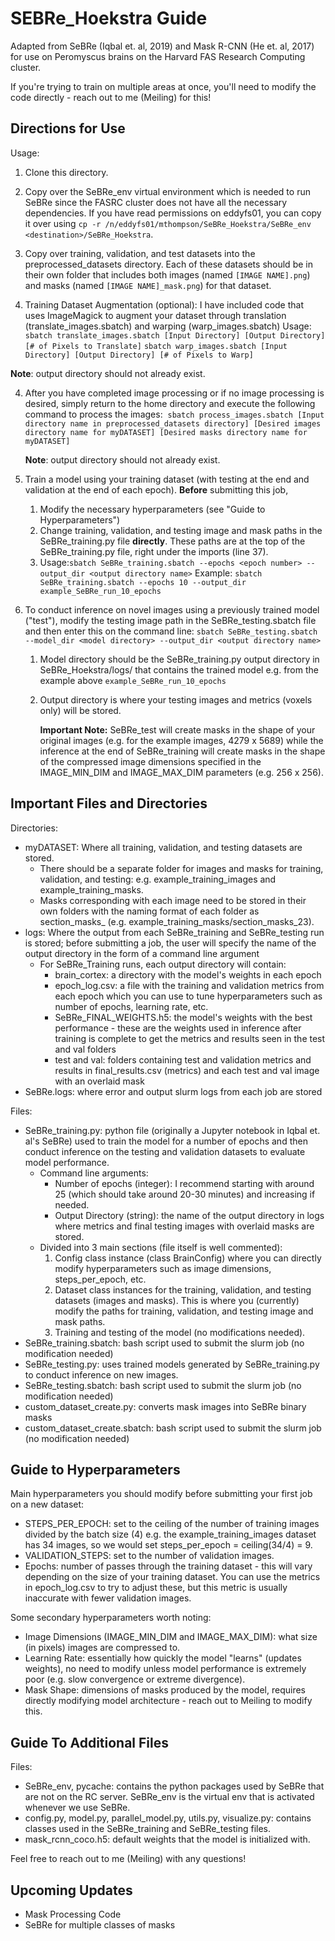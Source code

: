 # SEBRe_Hoekstra Guide

Adapted from SeBRe (Iqbal et. al, 2019) and Mask R-CNN (He et. al, 2017) for use on Peromyscus brains on the Harvard FAS Research Computing cluster.

If you're trying to train on multiple areas at once, you'll need to modify the code directly - reach out to me (Meiling) for this!

## Directions for Use

Usage:

1. Clone this directory.

2. Copy over the SeBRe_env virtual environment which is needed to run SeBRe since the FASRC cluster does not have all the necessary dependencies. If you have read permissions on eddyfs01, you can copy it over using `cp -r /n/eddyfs01/mthompson/SeBRe_Hoekstra/SeBRe_env <destination>/SeBRe_Hoekstra`.

3. Copy over training, validation, and test datasets into the preprocessed_datasets directory. Each of these datasets should be in their own folder that includes both images (named `[IMAGE NAME].png`) and masks (named `[IMAGE NAME]_mask.png`) for that dataset.

4. Training Dataset Augmentation (optional): I have included code that uses ImageMagick to augment your dataset through translation (translate_images.sbatch) and warping (warp_images.sbatch)
Usage: `sbatch translate_images.sbatch [Input Directory] [Output Directory] [# of Pixels to Translate]`
`sbatch warp_images.sbatch [Input Directory] [Output Directory] [# of Pixels to Warp]`

  **Note**: output directory should not already exist.

4. After you have completed image processing or if no image processing is desired, simply return to the home directory and execute the following command to process the images: 
`sbatch process_images.sbatch [Input directory name in preprocessed_datasets directory] [Desired images directory name for myDATASET] [Desired masks directory name for myDATASET]`

   **Note**: output directory should not already exist.

6. Train a model using your training dataset (with testing at the end and validation at the end of each epoch). **Before** submitting this job,

   1. Modify the necessary hyperparameters (see "Guide to Hyperparameters")
   2. Change training, validation, and testing image and mask paths in the SeBRe_training.py file **directly**. These paths are at the top of the SeBRe_training.py file, right under the imports (line 37).
   3. Usage:`sbatch SeBRe_training.sbatch --epochs <epoch number> --output_dir <output directory name>`
      Example: `sbatch SeBRe_training.sbatch --epochs 10 --output_dir example_SeBRe_run_10_epochs`

7. To conduct inference on novel images using a previously trained model ("test"), modify the testing image path in the SeBRe_testing.sbatch file and then enter this on the command line: `sbatch SeBRe_testing.sbatch --model_dir <model directory> --output_dir <output directory name>`

   1. Model directory should be the SeBRe_training.py output directory in SeBRe_Hoekstra/logs/ that contains the trained model e.g. from the example above `example_SeBRe_run_10_epochs`

   2. Output directory is where your testing images and metrics (voxels only) will be stored.

      **Important Note:** SeBRe_test will create masks in the shape of your original images (e.g. for the example images, 4279 x 5689) while the inference at the end of SeBRe_training will create masks in the shape of the compressed image dimensions specified in the IMAGE_MIN_DIM and IMAGE_MAX_DIM parameters (e.g. 256 x 256).

## Important Files and Directories

Directories:

- myDATASET: Where all training, validation, and testing datasets are stored.
  - There should be a separate folder for images and masks for training, validation, and testing: e.g. example_training_images and example_training_masks.
  - Masks corresponding with each image need to be stored in their own folders with the naming format of each folder as section_masks_<corresponding image number> (e.g. example_training_masks/section_masks_23).
- logs: Where the output from each SeBRe_training and SeBRe_testing run is stored; before submitting a job, the user will specify the name of the output directory in the form of a command line argument
  - For SeBRe_Training runs, each output directory will contain:
    - brain_cortex<date>: a directory with the model's weights in each epoch  
    - epoch_log.csv: a file with the training and validation metrics from each epoch which you can use to tune hyperparameters such as number of epochs, learning rate, etc.
    - SeBRe_FINAL_WEIGHTS.h5: the model's weights with the best performance - these are the weights used in inference after training is complete to get the metrics and results seen in the test and val folders
    - test and val: folders containing test and validation metrics and results in final_results.csv (metrics) and each test and val image with an overlaid mask
- SeBRe.logs: where error and output slurm logs from each job are stored

Files:

- SeBRe_training.py: python file (originally a Jupyter notebook in Iqbal et. al's SeBRe) used to train the model for a number of epochs and then conduct inference on the testing and validation datasets to evaluate model performance.
  - Command line arguments:
    - Number of epochs (integer): I recommend starting with around 25 (which should take around 20-30 minutes) and increasing if needed.
    - Output Directory (string): the name of the output directory in logs where metrics and final testing images with overlaid masks are stored.
  - Divided into 3 main sections (file itself is well commented):
    1. Config class instance (class BrainConfig) where you can directly modify hyperparameters such as image dimensions, steps_per_epoch, etc.
    2. Dataset class instances for the training, validation, and testing datasets (images and masks). This is where you (currently) modify the paths for training, validation, and testing image and mask paths.
    3. Training and testing of the model (no modifications needed).
- SeBRe_training.sbatch: bash script used to submit the slurm job (no modification needed)
- SeBRe_testing.py: uses trained models generated by SeBRe_training.py to conduct inference on new images.
- SeBRe_testing.sbatch: bash script used to submit the slurm job (no modification needed)
- custom_dataset_create.py: converts mask images into SeBRe binary masks
- custom_dataset_create.sbatch: bash script used to submit the slurm job (no modification needed)

## Guide to Hyperparameters

Main hyperparameters you should modify before submitting your first job on a new dataset:

- STEPS_PER_EPOCH: set to the ceiling of the number of training images divided by the batch size (4) e.g. the example_training_images dataset has 34 images, so we would set steps_per_epoch = ceiling(34/4) = 9.
- VALIDATION_STEPS: set to the number of validation images.
- Epochs: number of passes through the training dataset - this will vary depending on the size of your training dataset. You can use the metrics in epoch_log.csv to try to adjust these, but this metric is usually inaccurate with fewer validation images.

Some secondary hyperparameters worth noting:

- Image Dimensions (IMAGE_MIN_DIM and IMAGE_MAX_DIM): what size (in pixels) images are compressed to.
- Learning Rate: essentially how quickly the model "learns" (updates weights), no need to modify unless model performance is extremely poor (e.g. slow convergence or extreme divergence).
- Mask Shape: dimensions of masks produced by the model, requires directly modifying model architecture - reach out to Meiling to modify this.

## Guide To Additional Files

Files:

- SeBRe_env, pycache: contains the python packages used by SeBRe that are not on the RC server. SeBRe_env is the virtual env that is activated whenever we use SeBRe.
- config.py, model.py, parallel_model.py, utils.py, visualize.py: contains classes used in the SeBRe_training and SeBRe_testing files.
- mask_rcnn_coco.h5: default weights that the model is initialized with.

Feel free to reach out to me (Meiling) with any questions!

## Upcoming Updates

- Mask Processing Code
- SeBRe for multiple classes of masks
